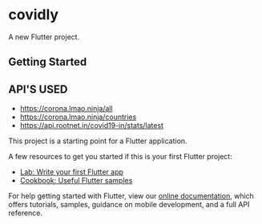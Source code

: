 # covidly

A new Flutter project.

## Getting Started

## API'S USED
 - https://corona.lmao.ninja/all
 - https://corona.lmao.ninja/countries
 - https://api.rootnet.in/covid19-in/stats/latest

This project is a starting point for a Flutter application.

A few resources to get you started if this is your first Flutter project:

- [Lab: Write your first Flutter app](https://flutter.dev/docs/get-started/codelab)
- [Cookbook: Useful Flutter samples](https://flutter.dev/docs/cookbook)

For help getting started with Flutter, view our
[online documentation](https://flutter.dev/docs), which offers tutorials,
samples, guidance on mobile development, and a full API reference.
